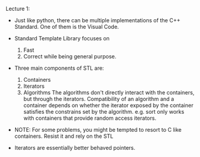 Lecture 1:
- Just like python, there can be multiple implementations of the C++ Standard. One of them is the Visual Code.
- Standard Template Library focuses on 
    1. Fast
    2. Correct
 while being general purpose.
- Three main components of STL are:
    1. Containers
    2. Iterators
    3. Algorithms
 The algorithms don't directly interact with the containers, but through the iterators. Compatibility of an algorithm and a container depends on whether the iterator exposed by the container
 satisfies the constrains set by the algorithm. e.g. sort only works with containers that provide random access iterators.

- NOTE: For some problems, you might be tempted to resort to C like containers. Resist it and rely on the STL
- Iterators are essentially better behaved pointers.
